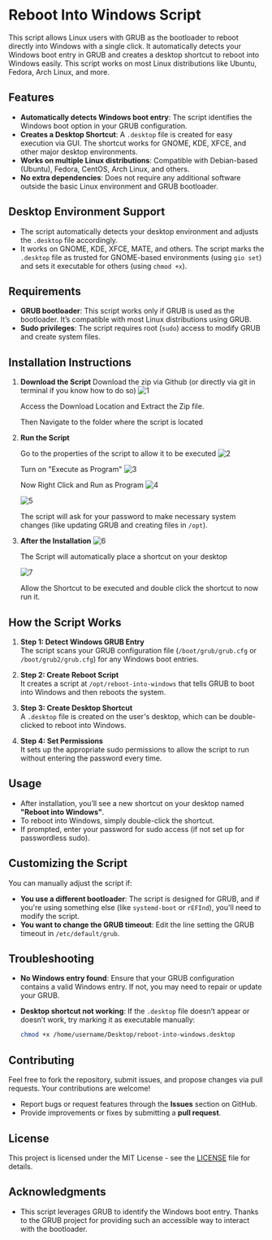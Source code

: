# Reboot Into Windows Script

This script allows Linux users with GRUB as the bootloader to reboot directly into Windows with a single click. It automatically detects your Windows boot entry in GRUB and creates a desktop shortcut to reboot into Windows easily. This script works on most Linux distributions like Ubuntu, Fedora, Arch Linux, and more.

## Features

- **Automatically detects Windows boot entry**: The script identifies the Windows boot option in your GRUB configuration.
- **Creates a Desktop Shortcut**: A `.desktop` file is created for easy execution via GUI. The shortcut works for GNOME, KDE, XFCE, and other major desktop environments.
- **Works on multiple Linux distributions**: Compatible with Debian-based (Ubuntu), Fedora, CentOS, Arch Linux, and others.
- **No extra dependencies**: Does not require any additional software outside the basic Linux environment and GRUB bootloader.

## Desktop Environment Support

- The script automatically detects your desktop environment and adjusts the `.desktop` file accordingly.
- It works on GNOME, KDE, XFCE, MATE, and others. The script marks the `.desktop` file as trusted for GNOME-based environments (using `gio set`) and sets it executable for others (using `chmod +x`).

## Requirements

- **GRUB bootloader**: This script works only if GRUB is used as the bootloader. It’s compatible with most Linux distributions using GRUB.
- **Sudo privileges**: The script requires root (`sudo`) access to modify GRUB and create system files.

## Installation Instructions

1. **Download the Script**
    Download the zip via Github (or directly via git in terminal if you know how to do so)
    ![1](https://github.com/user-attachments/assets/1fa90563-2646-49d2-8290-dd611111553d)
   
    Access the Download Location and Extract the Zip file.
   
    Then Navigate to the folder where the script is located

3. **Run the Script**

   Go to the properties of the script to allow it to be executed
    ![2](https://github.com/user-attachments/assets/252271d5-67bb-4c56-ac1e-9e0964752b33)

   Turn on "Execute as Program"
    ![3](https://github.com/user-attachments/assets/ed2aa3be-58c5-4d52-a7b4-1c693cd71f8b)


   Now Right Click and Run as Program
   ![4](https://github.com/user-attachments/assets/2cf9ab23-b030-4ba5-9815-c8687378ea6b)

   ![5](https://github.com/user-attachments/assets/19c2a738-2751-4db4-a6e2-30ef47be915b)
   
   The script will ask for your password to make necessary system changes (like updating GRUB and creating files in `/opt`).

5. **After the Installation**
    ![6](https://github.com/user-attachments/assets/18679c49-9da3-4282-930b-67834a343af4)

   The Script will automatically place a shortcut on your desktop
   
    ![7](https://github.com/user-attachments/assets/e7d54f84-05cc-4ff7-8038-c8a93b64b835)

    Allow the Shortcut to be executed and double click the shortcut to now run it.

## How the Script Works

1. **Step 1: Detect Windows GRUB Entry**  
    The script scans your GRUB configuration file (`/boot/grub/grub.cfg` or `/boot/grub2/grub.cfg`) for any Windows boot entries.

2. **Step 2: Create Reboot Script**  
    It creates a script at `/opt/reboot-into-windows` that tells GRUB to boot into Windows and then reboots the system.

3. **Step 3: Create Desktop Shortcut**  
    A `.desktop` file is created on the user's desktop, which can be double-clicked to reboot into Windows.

4. **Step 4: Set Permissions**  
    It sets up the appropriate sudo permissions to allow the script to run without entering the password every time.

## Usage

- After installation, you’ll see a new shortcut on your desktop named **"Reboot into Windows"**.
- To reboot into Windows, simply double-click the shortcut.
- If prompted, enter your password for sudo access (if not set up for passwordless sudo).

## Customizing the Script

You can manually adjust the script if:

- **You use a different bootloader**: The script is designed for GRUB, and if you're using something else (like `systemd-boot` or `rEFInd`), you'll need to modify the script.
- **You want to change the GRUB timeout**: Edit the line setting the GRUB timeout in `/etc/default/grub`.

## Troubleshooting

- **No Windows entry found**: Ensure that your GRUB configuration contains a valid Windows entry. If not, you may need to repair or update your GRUB.
- **Desktop shortcut not working**: If the `.desktop` file doesn’t appear or doesn’t work, try marking it as executable manually:

    ```bash
    chmod +x /home/username/Desktop/reboot-into-windows.desktop
    ```

## Contributing

Feel free to fork the repository, submit issues, and propose changes via pull requests. Your contributions are welcome!

- Report bugs or request features through the **Issues** section on GitHub.
- Provide improvements or fixes by submitting a **pull request**.

## License

This project is licensed under the MIT License - see the [LICENSE](LICENSE) file for details.

## Acknowledgments

- This script leverages GRUB to identify the Windows boot entry. Thanks to the GRUB project for providing such an accessible way to interact with the bootloader.
